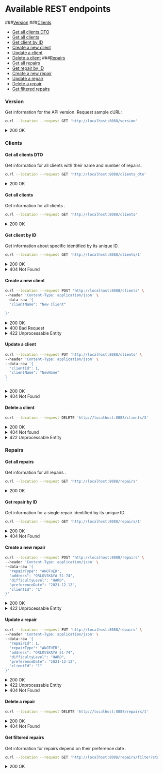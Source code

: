 #  Available REST endpoints


###[Version](#version)
###[Clients](#clients)
  * [Get all clients DTO](#get-all-clients-dto)
  * [Get all clients](#get-all-clients)
  * [Get client by ID](#get-client-by-ID)
  * [Create a new client](#create-a-new-client)
  * [Update a client](#update-a-client)
  * [Delete a client](#delete-a-client)
###[Repairs](#repairs)
  * [Get all repairs](#get-all-repairs)
  * [Get  repair by ID](#get-repair-by-ID)
  * [Create a new repair](#create-a-new-repair)
  * [Update a repair](#update-a-repair)
  * [Delete a repair](#delete-a-repair)
  * [Get filtered repairs](#get-filtered-repairs)

### Version

Get information for the API version. 
Request sample cURL:

```bash
curl --location --request GET 'http://localhost:8088/version'
```

<details>
  <summary> 200 OK </summary>

Response Example

```bash
0.0.1
```

</details>

### Clients

#### Get all clients DTO

Get information for all clients with their name and number of repairs.


```bash
curl --location --request GET 'http://localhost:8088/clients_dto'
```

<details>
  <summary>200 OK</summary>

Response Example

```bash
[
    {
        "clientId": 1,
        "clientName": "ALEKSANDROVICH ALEKSEY IOSIFOVICH",
        "numberOfRepairs": 2
    },
    {
        "clientId": 3,
        "clientName": "BORODACH MICHAIL IVANOVICH",
        "numberOfRepairs": 0
    },
    {
        "clientId": 2,
        "clientName": "ORLOV PETR IVANOVICH",
        "numberOfRepairs": 3
    }
]
```

</details>

#### Get all clients

Get information for all clients .
```bash
curl --location --request GET 'http://localhost:8088/clients'
```

<details>
  <summary>200 OK</summary>

Response Example

```bash
[
    {
        "clientId": 1,
        "clientName": "ALEKSANDROVICH ALEKSEY IOSIFOVICH"
    },
    {
        "clientId": 3,
        "clientName": "BORODACH MICHAIL IVANOVICH"
    },
    {
        "clientId": 2,
        "clientName": "ORLOV PETR IVANOVICH"
    }
]
```

</details>

#### Get client by ID

Get information about specific identified by its unique ID.

```bash
curl --location --request GET 'http://localhost:8088/clients/1'
```

<details>
  <summary>200 OK</summary>

Response Example

```bash
{
    "clientId": 1,
    "clientName": "ALEKSANDROVICH ALEKSEY IOSIFOVICH"
}
```

</details>

<details>
  <summary>404 Not Found</summary>

Trying to get a non-existent client

```bash
{
    "message": "client.not_found",
    "details": [
        "Client not found for id: 10"
    ]
}
```

</details>

#### Create a new client


```bash
curl --location --request POST 'http://localhost:8088/clients' \
--header 'Content-Type: application/json' \
--data-raw '{
  "clientName": "New Client"
  
}'
```

<details>
  <summary>200 OK</summary>

Client have been created. Returns the ID of the new client.

```bash
4
```
</details> 
<details>
  <summary>400 Bad Request</summary>

```bash
{
    "message": "validation_error",
    "details": [
        "Please provide client name!"
    ]
}
```
</details>

<details>
  <summary>422 Unprocessable Entity</summary>

An attempt to create a non-unique client

```bash
{
    "message": "validation_error",
    "details": [
        "Client with the same name already exists in DB."
    ]
}
```
</details>



#### Update a client


```bash
curl --location --request PUT 'http://localhost:8088/clients' \
--header 'Content-Type: application/json' \
--data-raw '{
  "clientId": 1,
  "clientName": "NewName"
}
'
```

<details>
  <summary>200 OK</summary>

Client have been updated. Returns the number of cliens affected.

```bash
1
```

</details>

<details>
  <summary>404 Not Found</summary>

Trying to update a non-existent Client

```bash
{
    "message": "client.not_found",
    "details": [
        "Client not found for id: 10"
    ]
}
```

</details>

#### Delete a client


```bash
curl --location --request DELETE 'http://localhost:8088/clients/3'
```

<details>
  <summary>200 OK</summary>

Client have been removed. Returns the number of clients affected.

```bash
1
```

</details>

<details>
  <summary>404 Not found</summary>

Trying to delete a non-existent client

```bash
{
    "message": "client.not_found",
    "details": [
        "Client not found for id: 10"
    ]
}
```

</details>

<details>
  <summary>422 Unprocessable Entity</summary>



```bash
{
    "message": "data_base_error",
    "details": [
        "JdbcSQLIntegrityConstraintViolationException: Referential integrity constraint violation: \"REPAIR_CLIENT_FK: PUBLIC.REPAIR FOREIGN KEY(CLIENT_ID) REFERENCES PUBLIC.CLIENT(CLIENT_ID) (1)\"; SQL statement:\ndelete from client where client_id = ? [23503-200]"
    ]
}
```

</details>

### Repairs

#### Get all repairs

Get information for all repairs .
```bash
curl --location --request GET 'http://localhost:8088/repairs'
```

<details>
  <summary>200 OK</summary>


```bash
[
    {
        "repairId": 1,
        "repairType": "ELECTRIC",
        "address": "MOSKOVSKAYA 263-13",
        "difficultyLevel": "EASY",
        "preferenceDate": "2021-12-20",
        "clientId": 1
    },
    {
        "repairId": 2,
        "repairType": "FINISHING",
        "address": "MOSKOVSKAYA 263-13",
        "difficultyLevel": "HARD",
        "preferenceDate": "2021-12-25",
        "clientId": 1
    },
    {
        "repairId": 3,
        "repairType": "FINISHING",
        "address": "MOSKOVSKAYA 250-10",
        "difficultyLevel": "HARD",
        "preferenceDate": "2021-12-29",
        "clientId": 2
    },
    {
        "repairId": 4,
        "repairType": "PLUMBER",
        "address": "MOSKOVSKAYA 250-10",
        "difficultyLevel": "MEDIUM",
        "preferenceDate": "2021-12-30",
        "clientId": 2
    },
    {
        "repairId": 5,
        "repairType": "ANOTHER",
        "address": "MOSKOVSKAYA 100-15",
        "difficultyLevel": "EASY",
        "preferenceDate": "2021-12-30",
        "clientId": 2
    }
]
```

</details>

#### Get repair by ID

Get information for a single repair identified by its unique ID.

```bash
curl --location --request GET 'http://localhost:8088/repairs/1'
```


<details>
  <summary>200 OK</summary>

```bash
{
    "repairId": 1,
    "repairType": "ELECTRIC",
    "address": "MOSKOVSKAYA 263-13",
    "difficultyLevel": "EASY",
    "preferenceDate": "2021-12-20",
    "clientId": 1
}
```

</details>

<details>
  <summary>404 Not Found</summary>

Trying to get a non-existent repair

```bash
{
    "message": "repair.not_found",
    "details": [
        "Repair not found for id: 8"
    ]
}
```

</details>

#### Create a new repair


```bash
curl --location --request POST 'http://localhost:8088/repairs' \
--header 'Content-Type: application/json' \
--data-raw '{
  "repairType": "ANOTHER",
  "address": "ORLOVSKAYA 51-74",
  "difficultyLevel": "HARD",
  "preferenceDate": "2021-12-12",
  "clientId": "1"
}'
```

<details>
  <summary>200 OK</summary>

Repair have been created. Returns the ID of the new repair.

```bash
6
```

</details>

<details>
  <summary> 422 Unprocessable Entity</summary>

An attempt to create repair with invalid fields.

```bash
{
    "message": "data_base_error",
    "details": [
        "JdbcSQLIntegrityConstraintViolationException: NULL not allowed for column \"PREFERENCE_DATE\"; SQL statement:\ninsert into repair(repair_type, address, difficulty_level, preference_date, client_id)  values(?, ?, ?, ?, ?) [23502-200]"
    ]
}
```

</details>

#### Update  a repair


```bash
curl --location --request PUT 'http://localhost:8088/repairs' \
--header 'Content-Type: application/json' \
--data-raw '{ 
  "repairId": 1,
  "repairType": "ANOTHER",
  "address": "ORLOVSKAYA 51-74",
  "difficultyLevel": "HARD",
  "preferenceDate": "2021-12-12",
  "clientId": "1"
}'
```

<details>
  <summary>200 OK</summary>

Repair have been updated. Returns the number of repairs affected.

```bash
1
```

</details>

<details>
  <summary>422 Unprocessable Entity</summary>

Trying to update repair with invalid fields

```bash
{
    "message": "data_base_error",
    "details": [
        "JdbcSQLIntegrityConstraintViolationException: NULL not allowed for column \"PREFERENCE_DATE\"; SQL statement:\nupdate repair set repair_type = ?, address = ?, difficulty_level = ?, preference_date = ?, client_id = ?  where repair_id = ? [23502-200]"
    ]
}
```

</details>

<details>
  <summary>404 Not Found</summary>

Trying to update a non-existent repair

```bash
{
    "message": "repair.not_found",
    "details": [
        "Repair not found for id: 9"
    ]
}
```

</details>


#### Delete a repair


```bash
curl --location --request DELETE 'http://localhost:8088/repairs/1'
```

<details>
  <summary>200 OK</summary>

Repair have been removed. Returns the number of repairs affected.

```bash
1
```

</details>

<details>
  <summary>404 Not Found</summary>

Trying to delete a non-existent repair

```bash
{
    "message": "repair.not_found",
    "details": [
        "Repair not found for id: 7"
    ]
}
```

</details>

#### Get filtered repairs 

Get information for repairs depend on their preference date .

```bash
curl --location --request GET 'http://localhost:8088/repairs/filter?startLimitDate=2021-12-25&endLimitDate=2021-12-30'
```

<details>
  <summary>200 OK</summary>



```bash
[
    {
        "repairId": 2,
        "repairType": "FINISHING",
        "address": "MOSKOVSKAYA 263-13",
        "difficultyLevel": "HARD",
        "preferenceDate": "2021-12-25",
        "clientId": 1
    },
    {
        "repairId": 3,
        "repairType": "FINISHING",
        "address": "MOSKOVSKAYA 250-10",
        "difficultyLevel": "HARD",
        "preferenceDate": "2021-12-29",
        "clientId": 2
    },
    {
        "repairId": 4,
        "repairType": "PLUMBER",
        "address": "MOSKOVSKAYA 250-10",
        "difficultyLevel": "MEDIUM",
        "preferenceDate": "2021-12-30",
        "clientId": 2
    },
    {
        "repairId": 5,
        "repairType": "ANOTHER",
        "address": "MOSKOVSKAYA 100-15",
        "difficultyLevel": "EASY",
        "preferenceDate": "2021-12-30",
        "clientId": 2
    }
]
```

</details>
